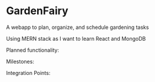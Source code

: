 # GardenFairy
A webapp to plan, organize, and schedule gardening tasks

Using MERN stack as I want to learn React and MongoDB

Planned functionality:


Milestones:


Integration Points:


